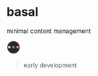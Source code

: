 # basal

minimal content management

![](public/images/icons/favicon-32x32.png)
> early development
